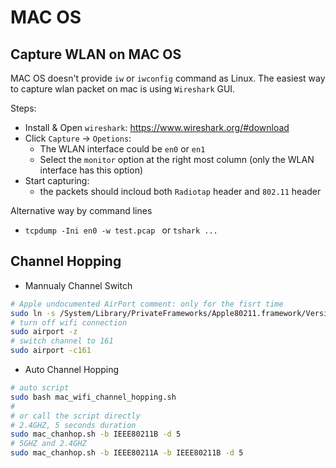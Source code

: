 # MAC OS
## Capture WLAN on MAC OS

MAC OS doesn't provide `iw` or `iwconfig` command as Linux. The easiest way to capture wlan packet on mac is using `Wireshark` GUI.

Steps:

- Install & Open `wireshark`:  https://www.wireshark.org/#download
- Click `Capture` -> `Opetions`:
    - The WLAN interface could be `en0` or `en1`
    - Select the `monitor` option at the right most column (only the WLAN interface has this option)
- Start capturing: 
    - the packets should incloud both `Radiotap` header and `802.11` header


Alternative way by command lines

- `tcpdump -Ini en0 -w test.pcap ` or `tshark ...`

## Channel Hopping

- Mannualy Channel Switch
```bash
# Apple undocumented AirPort comment: only for the fisrt time
sudo ln -s /System/Library/PrivateFrameworks/Apple80211.framework/Versions/Current/Resources/airport /usr/local/bin/airport 
# turn off wifi connection
sudo airport -z
# switch channel to 161
sudo airport -c161
```

- Auto Channel Hopping
```bash
# auto script
sudo bash mac_wifi_channel_hopping.sh
#
# or call the script directly
# 2.4GHZ, 5 seconds duration 
sudo mac_chanhop.sh -b IEEE80211B -d 5 
# 5GHZ and 2.4GHZ
sudo mac_chanhop.sh -b IEEE80211A -b IEEE80211B -d 5
```